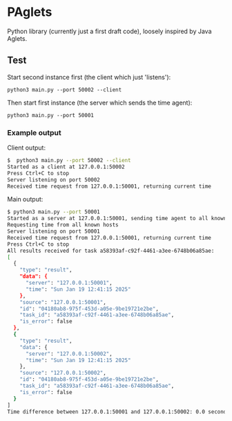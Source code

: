 # PAglets

Python library (currently just a first draft code), loosely inspired by Java Aglets.

## Test

Start second instance first (the client which just 'listens'):

`python3 main.py --port 50002 --client`

Then start first instance (the server which sends the time agent):

`python3 main.py --port 50001`

### Example output

Client output:

```bash
$  python3 main.py --port 50002 --client
Started as a client at 127.0.0.1:50002
Press Ctrl+C to stop
Server listening on port 50002
Received time request from 127.0.0.1:50001, returning current time
```


Main output:

```bash
$ python3 main.py --port 50001
Started as a server at 127.0.0.1:50001, sending time agent to all known hosts
Requesting time from all known hosts
Server listening on port 50001
Received time request from 127.0.0.1:50001, returning current time
Press Ctrl+C to stop
All results received for task a58393af-c92f-4461-a3ee-6748b06a85ae:
[
  {
    "type": "result",
    "data": {
      "server": "127.0.0.1:50001",
      "time": "Sun Jan 19 12:41:15 2025"
    },
    "source": "127.0.0.1:50001",
    "id": "04180ab8-975f-453d-a05e-9be19721e2be",
    "task_id": "a58393af-c92f-4461-a3ee-6748b06a85ae",
    "is_error": false
  },
  {
    "type": "result",
    "data": {
      "server": "127.0.0.1:50002",
      "time": "Sun Jan 19 12:41:15 2025"
    },
    "source": "127.0.0.1:50002",
    "id": "04180ab8-975f-453d-a05e-9be19721e2be",
    "task_id": "a58393af-c92f-4461-a3ee-6748b06a85ae",
    "is_error": false
  }
]
Time difference between 127.0.0.1:50001 and 127.0.0.1:50002: 0.0 seconds
```

